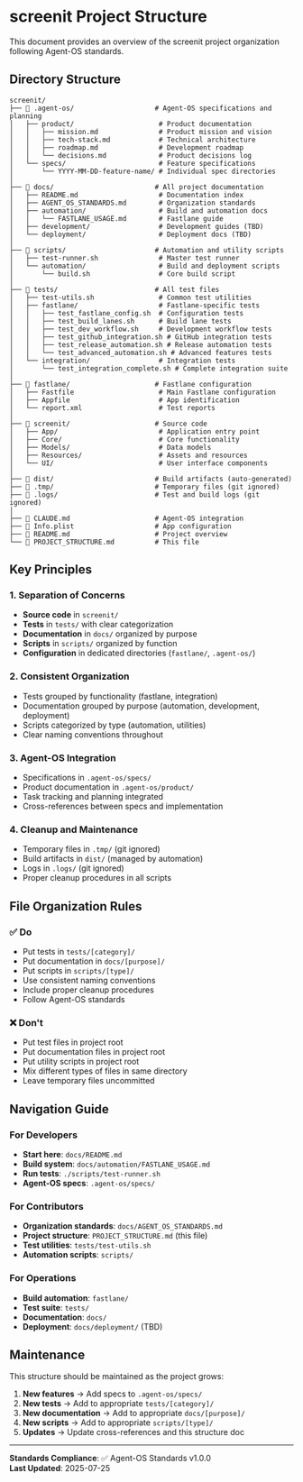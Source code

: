# screenit Project Structure

This document provides an overview of the screenit project organization following Agent-OS standards.

## Directory Structure

```
screenit/
├── 📁 .agent-os/                    # Agent-OS specifications and planning
│   ├── product/                     # Product documentation
│   │   ├── mission.md               # Product mission and vision
│   │   ├── tech-stack.md            # Technical architecture
│   │   ├── roadmap.md               # Development roadmap
│   │   └── decisions.md             # Product decisions log
│   └── specs/                       # Feature specifications
│       └── YYYY-MM-DD-feature-name/ # Individual spec directories
│
├── 📁 docs/                         # All project documentation
│   ├── README.md                    # Documentation index
│   ├── AGENT_OS_STANDARDS.md        # Organization standards
│   ├── automation/                  # Build and automation docs
│   │   └── FASTLANE_USAGE.md        # Fastlane guide
│   ├── development/                 # Development guides (TBD)
│   └── deployment/                  # Deployment docs (TBD)
│
├── 📁 scripts/                      # Automation and utility scripts
│   ├── test-runner.sh               # Master test runner
│   └── automation/                  # Build and deployment scripts
│       └── build.sh                 # Core build script
│
├── 📁 tests/                        # All test files
│   ├── test-utils.sh                # Common test utilities
│   ├── fastlane/                    # Fastlane-specific tests
│   │   ├── test_fastlane_config.sh  # Configuration tests
│   │   ├── test_build_lanes.sh      # Build lane tests
│   │   ├── test_dev_workflow.sh     # Development workflow tests
│   │   ├── test_github_integration.sh # GitHub integration tests
│   │   ├── test_release_automation.sh # Release automation tests
│   │   └── test_advanced_automation.sh # Advanced features tests
│   └── integration/                 # Integration tests
│       └── test_integration_complete.sh # Complete integration suite
│
├── 📁 fastlane/                     # Fastlane configuration
│   ├── Fastfile                     # Main Fastlane configuration
│   ├── Appfile                      # App identification
│   └── report.xml                   # Test reports
│
├── 📁 screenit/                     # Source code
│   ├── App/                         # Application entry point
│   ├── Core/                        # Core functionality
│   ├── Models/                      # Data models
│   ├── Resources/                   # Assets and resources
│   └── UI/                          # User interface components
│
├── 📁 dist/                         # Build artifacts (auto-generated)
├── 📁 .tmp/                         # Temporary files (git ignored)
├── 📁 .logs/                        # Test and build logs (git ignored)
│
├── 📄 CLAUDE.md                     # Agent-OS integration
├── 📄 Info.plist                    # App configuration
├── 📄 README.md                     # Project overview
└── 📄 PROJECT_STRUCTURE.md          # This file
```

## Key Principles

### 1. Separation of Concerns
- **Source code** in `screenit/`
- **Tests** in `tests/` with clear categorization
- **Documentation** in `docs/` organized by purpose
- **Scripts** in `scripts/` organized by function
- **Configuration** in dedicated directories (`fastlane/`, `.agent-os/`)

### 2. Consistent Organization
- Tests grouped by functionality (fastlane, integration)
- Documentation grouped by purpose (automation, development, deployment)
- Scripts categorized by type (automation, utilities)
- Clear naming conventions throughout

### 3. Agent-OS Integration
- Specifications in `.agent-os/specs/`
- Product documentation in `.agent-os/product/`
- Task tracking and planning integrated
- Cross-references between specs and implementation

### 4. Cleanup and Maintenance
- Temporary files in `.tmp/` (git ignored)
- Build artifacts in `dist/` (managed by automation)
- Logs in `.logs/` (git ignored)
- Proper cleanup procedures in all scripts

## File Organization Rules

### ✅ Do
- Put tests in `tests/[category]/`
- Put documentation in `docs/[purpose]/`
- Put scripts in `scripts/[type]/`
- Use consistent naming conventions
- Include proper cleanup procedures
- Follow Agent-OS standards

### ❌ Don't
- Put test files in project root
- Put documentation files in project root
- Put utility scripts in project root
- Mix different types of files in same directory
- Leave temporary files uncommitted

## Navigation Guide

### For Developers
- **Start here**: `docs/README.md`
- **Build system**: `docs/automation/FASTLANE_USAGE.md`
- **Run tests**: `./scripts/test-runner.sh`
- **Agent-OS specs**: `.agent-os/specs/`

### For Contributors
- **Organization standards**: `docs/AGENT_OS_STANDARDS.md`
- **Project structure**: `PROJECT_STRUCTURE.md` (this file)
- **Test utilities**: `tests/test-utils.sh`
- **Automation scripts**: `scripts/`

### For Operations
- **Build automation**: `fastlane/`
- **Test suite**: `tests/`
- **Documentation**: `docs/`
- **Deployment**: `docs/deployment/` (TBD)

## Maintenance

This structure should be maintained as the project grows:

1. **New features** → Add specs to `.agent-os/specs/`
2. **New tests** → Add to appropriate `tests/[category]/`
3. **New documentation** → Add to appropriate `docs/[purpose]/`
4. **New scripts** → Add to appropriate `scripts/[type]/`
5. **Updates** → Update cross-references and this structure doc

---

**Standards Compliance**: ✅ Agent-OS Standards v1.0.0  
**Last Updated**: 2025-07-25